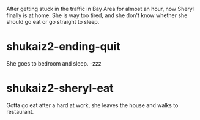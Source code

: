 After getting stuck in the traffic in Bay Area for almost an hour, now Sheryl finally is at home. She is way too tired, and she don't know whether she should go eat or go straight to sleep.

# shukaiz2-ending-quit
She goes to bedroom and sleep. -zzz

# shukaiz2-sheryl-eat
Gotta go eat after a hard at work, she leaves the house and walks to restaurant.
